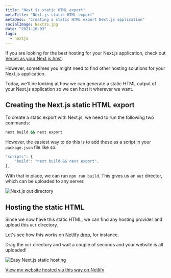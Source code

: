 ```yaml
---
title: "Next.js static HTML export"
metaTitle: "Next.js static HTML export"
metaDesc: "Creating a static HTML export Next.js application"
socialImage: NextJS.jpg
date: "2021-10-03"
tags:
  - nextjs
---
```


If you are looking for the best hosting for your Next.js application, check out [Vercel as your Next.js host](https://daily-dev-tips.com/posts/deploying-a-nextjs-application-on-vercel/).

However, sometimes you might need to find other hosting solutions for your Next.js application.

Today, we'll be looking at how we can generate a static HTML output of your Next.js application so we can host it wherever we want.

## Creating the Next.js static HTML export

To create a static export with Next.js, we need to run the following two commands:

```bash
next build && next export
```

However, the easiest way to do this is to add these as a script in your `package.json` file like so:

```js
"scripts": {
	"build": "next build && next export",
},
```

With that in place, we can run `npm run build`. This gives us an `out` director, which can be uploaded to any server.

![Next.js out directory](https://cdn.hashnode.com/res/hashnode/image/upload/v1632549979417/h2-1l-ch1.png)

## Hosting the static HTML

Since we now have this static HTML, we can find any hosting provider and upload this `out` directory.

Let's see how this works on [Netlify drop](https://app.netlify.com/drop), for instance.

Drag the `out` directory and wait a couple of seconds and your website is all uploaded!

![Easy Next.js static hosting](https://cdn.hashnode.com/res/hashnode/image/upload/v1632550173074/8V79gspaI.png)

[View my website hosted via this way on Netlify](https://sleepy-shannon-699868.netlify.app/)
